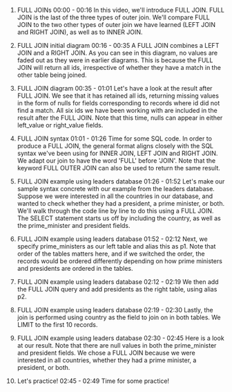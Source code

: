 1. FULL JOINs
00:00 - 00:16
In this video, we'll introduce FULL JOIN. FULL JOIN is the last of the three types of outer join. We'll compare FULL JOIN to the two other types of outer join we have learned (LEFT JOIN and RIGHT JOIN), as well as to INNER JOIN.

2. FULL JOIN initial diagram
00:16 - 00:35
A FULL JOIN combines a LEFT JOIN and a RIGHT JOIN. As you can see in this diagram, no values are faded out as they were in earlier diagrams. This is because the FULL JOIN will return all ids, irrespective of whether they have a match in the other table being joined.

3. FULL JOIN diagram
00:35 - 01:01
Let's have a look at the result after FULL JOIN. We see that it has retained all ids, returning missing values in the form of nulls for fields corresponding to records where id did not find a match. All six ids we have been working with are included in the result after the FULL JOIN. Note that this time, nulls can appear in either left_value or right_value fields.

4. FULL JOIN syntax
01:01 - 01:26
Time for some SQL code. In order to produce a FULL JOIN, the general format aligns closely with the SQL syntax we've been using for INNER JOIN, LEFT JOIN and RIGHT JOIN. We adapt our join to have the word 'FULL' before 'JOIN'. Note that the keyword FULL OUTER JOIN can also be used to return the same result.

5. FULL JOIN example using leaders database
01:26 - 01:52
Let's make our sample syntax concrete with our example from the leaders database. Suppose we were interested in all the countries in our database, and wanted to check whether they had a president, a prime minister, or both. We'll walk through the code line by line to do this using a FULL JOIN. The SELECT statement starts us off by including the country, as well as the prime_minister and president fields.

6. FULL JOIN example using leaders database
01:52 - 02:12
Next, we specify prime_ministers as our left table and alias this as p1. Note that order of the tables matters here, and if we switched the order, the records would be ordered differently depending on how prime ministers and presidents are ordered in the tables.

7. FULL JOIN example using leaders database
02:12 - 02:19
We then add the FULL JOIN query and add presidents as the right table, using alias p2.

8. FULL JOIN example using leaders database
02:19 - 02:30
Lastly, the join is performed using country as the field to join on in both tables. We LIMIT to the first 10 records.

9. FULL JOIN example using leaders database
02:30 - 02:45
Here is a look at our result. Note that there are null values in both the prime_minister and president fields. We chose a FULL JOIN because we were interested in all countries, whether they had a prime minister, a president, or both.

10. Let's practice!
02:45 - 02:49
Time for some practice!
